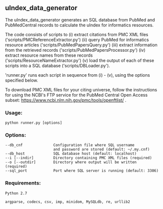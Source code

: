 ## uIndex_data_generator

The uIndex_data_generator generates an SQL database from PubMed and PubMedCentral records to calculate the uIndex for informatics resources.

The code consists of scripts to 
	(i) extract citations from PMC XML files ('scripts/PMCReferenceExtractor.py')
	(ii) query PubMed for informatics resource articles ('scripts/PubMedPapersQuery.py')
	(iii) extract information from the retrieved records ('scripts/PubMedPapersProcessor.py')
	(iv) extract resource names from these records ('scripts/ResourceNameExtractor.py')
	(v) load the output of each of these scripts into a SQL database ('scripts/DBLoader.py'). 

'runner.py' runs each script in sequence from (i) - (v), using the options specified below.

To download PMC XML files for your citing universe, follow the instructions for using the NCBI's FTP service for the PubMed Central Open Access subset: https://www.ncbi.nlm.nih.gov/pmc/tools/openftlist/ .

### Usage:
    python runner.py [options]

### Options:
    --db_cnf              Configuration file where SQL username 
                          and password are stored (default: ~/.my.cnf)
    --db_host             SQL database host (default: localhost)
    --i [--indir]         Directory containing PMC XML files (required)
    --o [--outdir]        Directory where output will be written (required)
    --sql_port            Port where SQL server is running (default: 3306)
    
### Requirements:
    Python 2.7
    
    argparse, codecs, csv, imp, minidom, MySQLdb, re, urllib2
